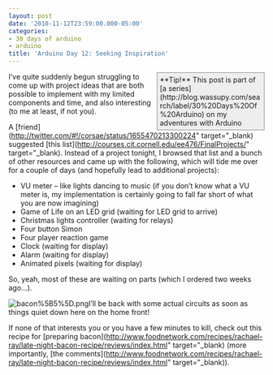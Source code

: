 ```yaml
---
layout: post
date: '2010-11-12T23:59:00.000-05:00'
categories:
- 30 days of arduino
- arduino
title: 'Arduino Day 12: Seeking Inspiration'
---
```


<div style="border-bottom: #888 1px solid; border-left: #888 1px solid; padding-bottom: 5px; background-color: #eee; margin: 0px auto; padding-left: 5px; width: 200px; padding-right: 5px; float: right; border-top: #888 1px solid; border-right: #888 1px solid; padding-top: 5px;">**Tip!** This post is part of [a series](http://blog.wassupy.com/search/label/30%20Days%20Of%20Arduino) on my adventures with Arduino</div>

I’ve quite suddenly begun struggling to come up with project ideas that are both possible to implement with my limited components and time, and also interesting (to me at least, if not you). 

A [friend](http://twitter.com/#!/corsae/status/1655470213300224" target="_blank) suggested [this list](http://courses.cit.cornell.edu/ee476/FinalProjects/" target="_blank). Instead of a project tonight, I browsed that list and a bunch of other resources and came up with the following, which will tide me over for a couple of days (and hopefully lead to additional projects):  <ul>   <li>VU meter – like lights dancing to music (if you don’t know what a VU meter is, my implementation is certainly going to fall far short of what you are now imagining) </li>    <li>Game of Life on an LED grid (waiting for LED grid to arrive) </li>    <li>Christmas lights controller (waiting for relays) </li>    <li>Four button Simon </li>    <li>Four player reaction game </li>    <li>Clock (waiting for display) </li>    <li>Alarm (waiting for display) </li>    <li>Animated pixels (waiting for display) </li> </ul>

So, yeah, most of these are waiting on parts (which I ordered two weeks ago…).

![bacon%5B5%5D.png](bacon%5B5%5D.png)I’ll be back with some actual circuits as soon as things quiet down here on the home front!

If none of that interests you or you have a few minutes to kill, check out this recipe for [preparing bacon](http://www.foodnetwork.com/recipes/rachael-ray/late-night-bacon-recipe/reviews/index.html" target="_blank) (more importantly, [the comments](http://www.foodnetwork.com/recipes/rachael-ray/late-night-bacon-recipe/reviews/index.html" target="_blank)). 